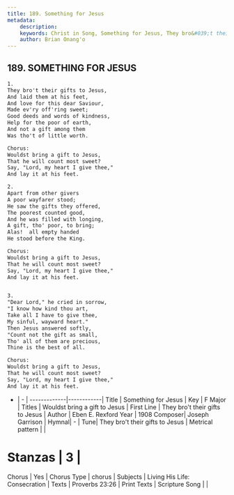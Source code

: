 ```yaml
---
title: 189. Something for Jesus
metadata:
    description: 
    keywords: Christ in Song, Something for Jesus, They bro&#039;t their gifts to Jesus, Wouldst bring a gift to Jesus
    author: Brian Onang'o
---
```



## 189. SOMETHING FOR JESUS

```txt
1.
They bro't their gifts to Jesus,
And laid them at his feet,
And love for this dear Saviour,
Made ev'ry off'ring sweet;
Good deeds and words of kindness,
Help for the poor of earth,
And not a gift among them
Was tho't of little worth.

Chorus:
Wouldst bring a gift to Jesus,
That he will count most sweet?
Say, "Lord, my heart I give thee,"
And lay it at his feet.

2.
Apart from other givers
A poor wayfarer stood;
He saw the gifts they offered,
The poorest counted good,
And he was filled with longing,
A gift, tho' poor, to bring;
Alas!  all empty handed 
He stood before the King. 

Chorus:
Wouldst bring a gift to Jesus,
That he will count most sweet?
Say, "Lord, my heart I give thee,"
And lay it at his feet.


3.
"Dear Lord," he cried in sorrow,
"I know how kind thou art,
Take all I have to give thee,
My sinful, wayward heart."
Then Jesus answered softly,
"Count not the gift as small,
Tho' all of them are precious,
Thine is the best of all. 

Chorus:
Wouldst bring a gift to Jesus,
That he will count most sweet?
Say, "Lord, my heart I give thee,"
And lay it at his feet.


```

- |   -  |
-------------|------------|
Title | Something for Jesus |
Key | F Major |
Titles | Wouldst bring a gift to Jesus |
First Line | They bro&#039;t their gifts to Jesus |
Author | Eben E. Rexford
Year | 1908
Composer| Joseph Garrison |
Hymnal|  - |
Tune| They bro&#039;t their gifts to Jesus |
Metrical pattern | |
# Stanzas | 3 |
Chorus | Yes |
Chorus Type | chorus |
Subjects | Living His Life: Consecration |
Texts | Proverbs 23:26 |
Print Texts | 
Scripture Song |  |
  
